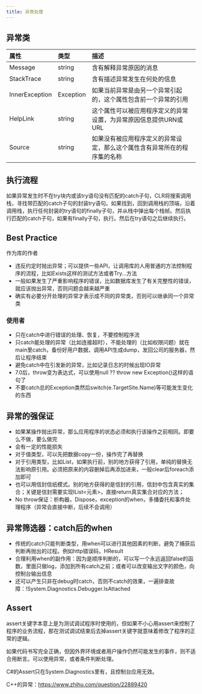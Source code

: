 ```yaml
---
title: 异常处理
---
```


异常类
------

|属性|类型|描述|
|:---|:---|:---|
|Message|string|含有解释异常原因的消息|
|StackTrace|string|含有描述异常发生在何处的信息|
|InnerException|Exception|如果当前异常是由另一个异常引起的，这个属性包含前一个异常的引用|
|HelpLink|string|这个属性可以被应用程序定义的异常设置，为异常原因信息提供URN或URL|
|Source|string|如果没有被应用程序定义的异常设定，那么这个属性含有异常所在的程序集的名称|

执行流程
--------

如果异常发生时不在try块内或该try语句没有匹配的catch子句，CLR将搜索调用栈，寻找带匹配的catch子句的封装try语句。如果找到，回到调用栈的顶端，沿着调用栈，执行任何封装的try语句的finally子句，并从栈中弹出每个栈帧。然后执行匹配的catch子句，如果有finally子句，执行。然后在try语句之后继续执行。

Best Practice
-------------

作为库的作者

* 违反约定时抛出异常；可以提供一些API，让调用库的人用普通的方法控制程序的流程，比如Exists这样的测试方法或者Try...方法
* 一般如果发生了严重影响程序的错误，比如数据库发生了有关完整性的错误，就应该抛出异常，否则问题会越来越严重
* 确实有必要分开处理的异常才表示成不同的异常类，否则可以继承同一个异常类

### 使用者

* 只在catch中进行错误的处理、恢复，不要控制程序流
* 只catch能处理的异常（比如连接超时），不能处理的（比如权限问题）就在main里catch，备份好用户数据，调用API生成dump，发回公司的服务器，然后让程序结束
* 避免catch中在引发新的异常，比如记录日志的时候出现IO异常
* 7.0后，throw变为表达式，可以使用null ?? throw new Exception()这样的语句了
* 不要catch总的Exception类然后switch(e.TargetSite.Name)等可能发生变化的东西

异常的强保证
------------

* 如果某操作抛出异常，那么应用程序的状态必须和执行该操作之前相同。即要么不做，要么做完
* 会有一定的性能损失
* 对于值类型，可以先把数据copy一份，操作完了再替换
* 对于引用类型，比如List，如果执行前，别的地方获得了引用，单纯的替换无法影响原引用。必须把原来的内容删掉后再添加进来，一般clear后foreach添加即可
* 也可以用信封信纸模式。别的地方获得的是信封的引用，信封中包含真实的集合；关键是信封需要实现IList\<元素\>，直接return真实集合对应的方法；
* No throw保证：析构器，Dispose，exception的when，多播委托和事件处理程序（异常会直接中断，后续不会调用）

异常筛选器：catch后的when
-------------------------

* 传统的catch只能判断类型，用when可以进行其他因素的判断，避免了捕获后判断再抛出的过程。例如http错误码，HResult
* 合理利用when的副作用：因为是顺序判断的，可以写一个永远返回false的函数，里面只做log，添加到所有catch之前；或者可以改变输出文字的颜色，向控制台输出信息
* 还可以产生只非在debug时catch，否则不catch的效果，一遍排查故障：!System.Diagnostics.Debugger.IsAttached

Assert
------

assert关键字本意上是为测试调试程序时使用的，但如果不小心用assert来控制了程序的业务流程，那在测试调试结束后去掉assert关键字就意味着修改了程序的正常的逻辑。

如果代码书写完全正确，但因外界环境或者用户操作仍然可能发生的事件，则不适合用断言。可以使用异常，或者条件判断处理。

C#的Assert只在System.Diagnostics里有，且控制台应用无效。

C++的异常：https://www.zhihu.com/question/22889420


